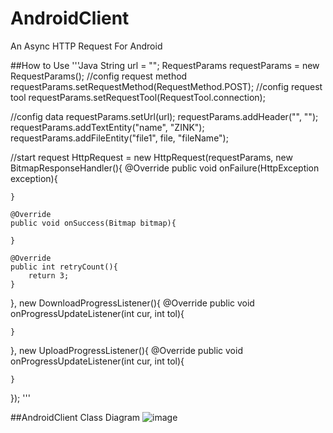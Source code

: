 # AndroidClient
An Async HTTP Request For Android

##How to Use
'''Java
String url = "";
RequestParams requestParams = new RequestParams();
//config request method
requestParams.setRequestMethod(RequestMethod.POST);
//config request tool
requestParams.setRequestTool(RequestTool.connection);

//config data
requestParams.setUrl(url);
requestParams.addHeader("", "");
requestParams.addTextEntity("name", "ZINK");
requestParams.addFileEntity("file1", file, "fileName");

//start request
HttpRequest = new HttpRequest(requestParams, new BitmapResponseHandler(){
	@Override
	public void onFailure(HttpException exception){

	}

	@Override
	public void onSuccess(Bitmap bitmap){

	}

	@Override
	public int retryCount(){
		return 3;
	}
}, new DownloadProgressListener(){
	@Override
	public void onProgressUpdateListener(int cur, int tol){

	}
}, new UploadProgressListener(){
	@Override
	public void onProgressUpdateListener(int cur, int tol){

	}
});
'''

##AndroidClient Class Diagram
![image](https://github.com/ZINKCOL/AndroidClient/blob/master/AndroidClient%E6%A1%86%E6%9E%B6%E7%B1%BB%E5%9B%BE.png)

